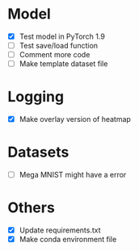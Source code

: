 # Model
- [x] Test model in PyTorch 1.9
- [ ] Test save/load function
- [ ] Comment more code
- [ ] Make template dataset file

# Logging 
- [x] Make overlay version of heatmap

# Datasets
- [ ] Mega MNIST might have a error

# Others
- [x] Update requirements.txt
- [x] Make conda environment file
